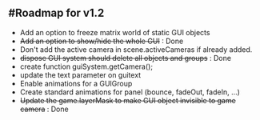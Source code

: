 #Roadmap for v1.2
----------------------

* Add an option to freeze matrix world of static GUI objects
* ~~Add an option to show/hide the whole GUI~~ : Done
* Don't add the active camera in scene.activeCameras if already added.
* ~~dispose GUI system should delete all objects and groups~~ : Done
* create function guiSystem.getCamera();
* update the text parameter on guitext
* Enable animations for a GUIGroup
* Create standard animations for panel (bounce, fadeOut, fadeIn, ...)
* ~~Update the game.layerMask to make GUI object invisible to game camera~~ : Done